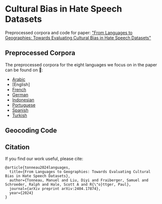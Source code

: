 # Cultural Bias in Hate Speech Datasets

Preprocessed corpora and code for paper: ["From Languages to Geographies: Towards Evaluating Cultural Bias in Hate Speech Datasets"](https://arxiv.org/abs/2404.17874)

## Preprocessed Corpora

The preprocessed corpora for the eight languages we focus on in the paper can be found on :hugs::
- [Arabic](https://huggingface.co/datasets/manueltonneau/arabic-hate-speech-superset)
- [English]
- [French](https://huggingface.co/datasets/manueltonneau/french-hate-speech-superset)
- [German](https://huggingface.co/datasets/manueltonneau/german-hate-speech-superset)
- [Indonesian](https://huggingface.co/datasets/manueltonneau/indonesian-hate-speech-superset)
- [Portuguese](https://huggingface.co/datasets/manueltonneau/portuguese-hate-speech-superset)
- [Spanish](https://huggingface.co/datasets/manueltonneau/spanish-hate-speech-superset)
- [Turkish](https://huggingface.co/datasets/manueltonneau/turkish-hate-speech-superset)

## Geocoding Code



## Citation

If you find our work useful, please cite:

```
@article{tonneau2024languages,
  title={From Languages to Geographies: Towards Evaluating Cultural Bias in Hate Speech Datasets},
  author={Tonneau, Manuel and Liu, Diyi and Fraiberger, Samuel and Schroeder, Ralph and Hale, Scott A and R{\"o}ttger, Paul},
  journal={arXiv preprint arXiv:2404.17874},
  year={2024}
}
```
